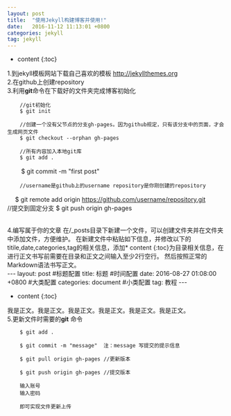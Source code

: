 ```yaml
---
layout: post
title:  "使用Jekyll构建博客并使用!"
date:   2016-11-12 11:13:01 +0800
categories: jekyll
tag: jekyll
---
```


* content
{:toc}


1.到jekyll模板网站下载自己喜欢的模板
		<a href="http://jekyllthemes.org/" >http://jekyllthemes.org</a>
<br/>
2.在github上创建repository
<br/>
3.利用<b>git</b>命令在下载好的文件夹完成博客初始化
		
		//git初始化
		$ git init
		
		//创建一个没有父节点的分支gh-pages。因为github规定，只有该分支中的页面，才会生成网页文件
		$ git checkout --orphan gh-pages
		
		//所有内容加入本地git库
		$ git add .
　　	$ git commit -m "first post"

		//username是github上的username repository是你刚创建的repository
　		$ git remote add origin https://github.com/username/repository.git
　　	
		//提交到固定分支
		$ git push origin gh-pages

<br/>
4.编写属于你的文章
在/_posts目录下新建一个文件，可以创建文件夹并在文件夹中添加文件，方便维护。
在新建文件中粘贴如下信息，并修改以下的titile,date,categories,tag的相关信息，添加* content {:toc}为目录相关信息，在进行正文书写前需要在目录和正文之间输入至少2行空行。
然后按照正常的Markdown语法书写正文。
<br/>
---
layout: post
#标题配置
title:  标题
#时间配置
date:   2016-08-27 01:08:00 +0800
#大类配置
categories: document
#小类配置
tag: 教程
---

* content
{:toc}


我是正文。我是正文。我是正文。我是正文。我是正文。我是正文。
<br/>
5.更新文件时需要的<b>git</b> 命令 

		$ git add .
		
		$ git commit -m "message"  注：message 写提交的提示信息
		
		$ git pull origin gh-pages //更新版本
		
		$ git push origin gh-pages //提交版本
		
		输入账号
		输入密码
		
		即可实现文件更新上传




[jekyll]:      http://jekyllrb.com
[jekyll-gh]:   https://github.com/jekyll/jekyll
[jekyll-help]: https://github.com/jekyll/jekyll-help

